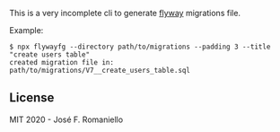 This is a very incomplete cli to generate [flyway](https://flywaydb.org/) migrations file.

Example:

```
$ npx flywayfg --directory path/to/migrations --padding 3 --title "create users table"
created migration file in: path/to/migrations/V7__create_users_table.sql
```

## License

MIT 2020 - José F. Romaniello

